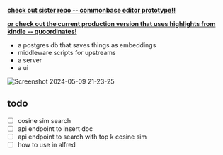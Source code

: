 **[check out sister repo -- commonbase editor prototype!!](https://github.com/bramses/commonbase-editor-prototype-quill/tree/main)**

**[or check out the current production version that uses highlights from kindle -- quoordinates!](https://github.com/bramses/quoordinates)**

- a postgres db that saves things as embeddings
- middleware scripts for upstreams
- a server
- a ui

![Screenshot 2024-05-09 21-23-25](https://github.com/bramses/commonbase-prototype/assets/3282661/446f4630-0282-4667-a116-4b494ea4d778)


## todo

- [ ] cosine sim search
- [ ] api endpoint to insert doc
- [ ] api endpoint to search with top k cosine sim
- [ ] how to use in alfred
